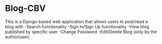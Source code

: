 # Blog-CBV

This is a Django-based web application that allows users to post/read a blog with 
    -Search functionality
    -Sign In/Sign Up functionality
    -View blog published by specific user
    -Change Password
    -Edit/Delete Blog (only by the author/user)
    
